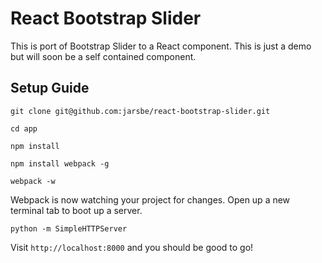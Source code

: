# React Bootstrap Slider

This is port of Bootstrap Slider to a React component. This is just a demo but will soon be a self contained component.

## Setup Guide

`git clone git@github.com:jarsbe/react-bootstrap-slider.git`

`cd app`

`npm install`

`npm install webpack -g`

`webpack -w`

Webpack is now watching your project for changes. Open up a new terminal tab to boot up a server.

`python -m SimpleHTTPServer`

Visit `http://localhost:8000` and you should be good to go!
